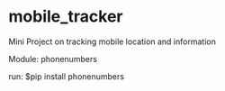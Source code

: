 # mobile_tracker
Mini Project on tracking mobile location and information

Module: 
phonenumbers 

run:
$pip install phonenumbers
